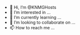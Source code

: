 - 👋 Hi, I’m @KNMGHosts
- 👀 I’m interested in ...
- 🌱 I’m currently learning ...
- 💞️ I’m looking to collaborate on ...
- 📫 How to reach me ...

<!---
KNMGHosts/KNMGHosts is a ✨ special ✨ repository because its `README.md` (this file) appears on your GitHub profile.
You can click the Preview link to take a look at your changes.
--->
